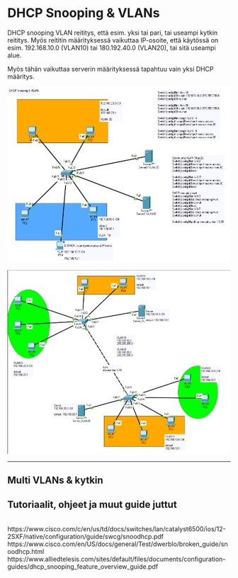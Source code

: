<h1>DHCP Snooping & VLANs</h1>

DHCP snooping VLAN reititys, että esim. yksi tai pari, tai useampi kytkin reititys. Myös reititin määrityksessä vaikuttaa IP-osoite, että käytössä on esim. 192.168.10.0 (VLAN10) tai 180.192.40.0 (VLAN20), tai sitä useampi alue. 

Myös tähän vaikuttaa serverin määrityksessä tapahtuu vain yksi DHCP määritys.

![alt text](images/DHCP-snoopingVlan.PNG?raw=true)

![alt text](multiVLANs/DHCP-snoopingMultiVLANs.PNG?raw=true)

<hr>

<h2>Multi VLANs & kytkin</h2>

<h2>Tutoriaalit, ohjeet ja muut guide juttut</h2>
<br>
https://www.cisco.com/c/en/us/td/docs/switches/lan/catalyst6500/ios/12-2SXF/native/configuration/guide/swcg/snoodhcp.pdf <br>
https://www.cisco.com/en/US/docs/general/Test/dwerblo/broken_guide/snoodhcp.html <br>
https://www.alliedtelesis.com/sites/default/files/documents/configuration-guides/dhcp_snooping_feature_overview_guide.pdf <br>
